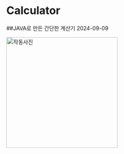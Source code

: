 # Calculator
##JAVA로 만든 간단한 계산기
2024-09-09

<img width="291" alt="작동사진" src="https://github.com/user-attachments/assets/042379d1-6857-4267-9787-86c944baf5f3">


